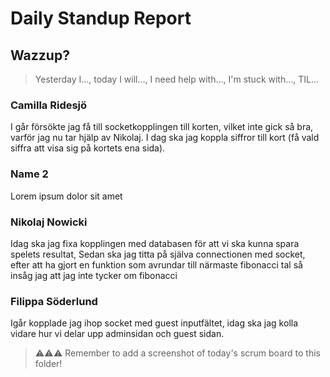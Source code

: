 # Daily Standup Report

## Wazzup?

> Yesterday I…, today I will…, I need help with…, I'm stuck with…, TIL…

### Camilla Ridesjö

I går försökte jag få till socketkopplingen till korten, vilket inte gick så bra, varför jag nu tar hjälp av Nikolaj. I dag ska jag koppla siffror till kort (få vald siffra att visa sig på kortets ena sida).

### Name 2

Lorem ipsum dolor sit amet

### Nikolaj Nowicki

Idag ska jag fixa kopplingen med databasen för att vi ska kunna spara spelets resultat, Sedan ska jag titta på själva connectionen med socket, efter att ha gjort en funktion som avrundar till närmaste fibonacci tal så insåg jag att jag inte tycker om fibonacci

### Filippa Söderlund

Igår kopplade jag ihop socket med guest inputfältet, idag ska jag kolla vidare hur vi delar upp adminsidan och guest sidan. 

> ⚠️⚠️⚠️ Remember to add a screenshot of today's scrum board to this folder!
